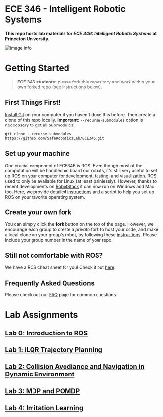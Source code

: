 # ECE 346 - Intelligent Robotic Systems
**This repo hosts lab materials for *ECE 346: Intelligent Robotic Systems* at Princeton University.**

![image info](asset/Figures/robot.jpg)

<!-- To keep your forked repo updated, please fetch upstream every time we release a new lab assignment. If you are not familiar with fetch, please check out this [tutorial](https://docs.github.com/en/pull-requests/collaborating-with-pull-requests/working-with-forks/syncing-a-fork). -->

# Getting Started

> **ECE 346 students:** please fork this repository and work within your own forked repo (see instructions below). 

## First Things First!
[Install Git](https://git-scm.com/book/en/v2/Getting-Started-Installing-Git) on your computer if you haven't done this before. Then create a clone of this repo locally. **Important**: `--recurse-submodules` option is neccessary to get all submodules!
```
git clone --recurse-submodules https://github.com/SafeRoboticsLab/ECE346.git 
```
## Set up your machine
One crucial component of ECE346 is ROS. Even though most of the computation will be handled on board our robots, it's still very useful to set up ROS on your computer for development, testing, and visualization. ROS used to only be available for Linux (at least painlessly). However, thanks to recent developments on [RobotStack](https://robostack.github.io/) it can now run on Windows and Mac too. Here, we provide detailed [instructions](Host_Setup/RoboStack/robotstack.md) and a script to help you set up ROS on your favorite operating system.

## Create your own fork
You can simply click the **fork** button on the top of the page. However, we encourage each group to create a _private_ fork to host your code, and make a local clone on your group's robot, by following these [instructions](Docs/private_fork.md). Please include your group number in the name of your repo.

## Still not comfortable with ROS?
We have a ROS cheat sheet for you! Check it out [here](Docs/ROScheatsheet.pdf).

## Frequently Asked Questions
Please check out our [FAQ](FAQ/readme.md) page for common questions.

# Lab Assignments
## [Lab 0: Introduction to ROS](ROS_Core/src/Labs/Lab0/README.md)
## [Lab 1: iLQR Trajectory Planning](ROS_Core/src/Labs/Lab1/README.md)
## [Lab 2: Collision Avodiance and Navigation in Dynamic Environment](ROS_Core/src/Labs/Lab2/README.md)
## [Lab 3: MDP and POMDP](ROS_Core/src/Labs/Lab3/README.md)
## [Lab 4: Imitation Learning](ROS_Core/src/Labs/Lab4/README.md)
